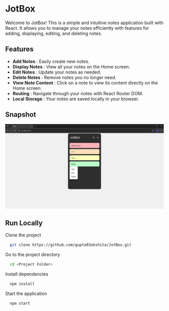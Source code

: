 
# JotBox

Welcome to JotBox! This is a simple and intuitive notes application built with React. It allows you to manage your notes efficiently with features for adding, displaying, editing, and deleting notes. 


## Features

- **Add Notes** : Easily create new notes.
- **Display Notes** : View all your notes on the Home screen.
- **Edit Notes** : Update your notes as needed.
- **Delete Notes** : Remove notes you no longer need.
- **View Note Content** : Click on a note to view its content directly on the Home screen.
- **Routing** : Navigate through your notes with React Router DOM.
- **Local Storage** : Your notes are saved locally in your browser.




## Snapshot

![JotBox](JotBox.png)


## Run Locally

Clone the project

```bash
  git clone https://github.com/gupta03akshita/JotBox.git
```

Go to the project directory

```bash
  cd <Project Folder>
```

Install dependencies 

```bash
  npm install
```

Start the application

```bash
  npm start
```

